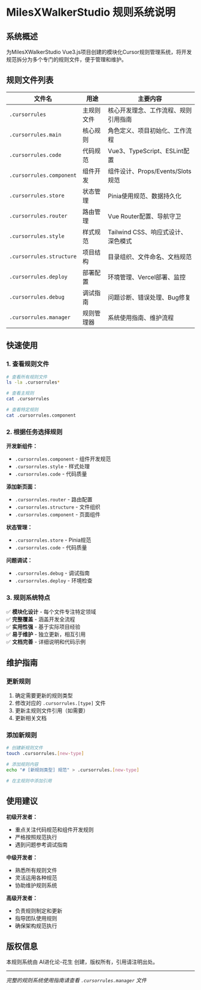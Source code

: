 # MilesXWalkerStudio 规则系统说明

## 系统概述

为MilesXWalkerStudio Vue3.js项目创建的模块化Cursor规则管理系统，将开发规范拆分为多个专门的规则文件，便于管理和维护。

## 规则文件列表

| 文件名 | 用途 | 主要内容 |
|--------|------|----------|
| `.cursorrules` | 主规则文件 | 核心开发理念、工作流程、规则引用指南 |
| `.cursorrules.main` | 核心规则 | 角色定义、项目初始化、工作流程 |
| `.cursorrules.code` | 代码规范 | Vue3、TypeScript、ESLint配置 |
| `.cursorrules.component` | 组件开发 | 组件设计、Props/Events/Slots规范 |
| `.cursorrules.store` | 状态管理 | Pinia使用规范、数据持久化 |
| `.cursorrules.router` | 路由管理 | Vue Router配置、导航守卫 |
| `.cursorrules.style` | 样式规范 | Tailwind CSS、响应式设计、深色模式 |
| `.cursorrules.structure` | 项目结构 | 目录组织、文件命名、文档规范 |
| `.cursorrules.deploy` | 部署配置 | 环境管理、Vercel部署、监控 |
| `.cursorrules.debug` | 调试指南 | 问题诊断、错误处理、Bug修复 |
| `.cursorrules.manager` | 规则管理器 | 系统使用指南、维护流程 |

## 快速使用

### 1. 查看规则文件
```bash
# 查看所有规则文件
ls -la .cursorrules*

# 查看主规则
cat .cursorrules

# 查看特定规则
cat .cursorrules.component
```

### 2. 根据任务选择规则

**开发新组件：**
- `.cursorrules.component` - 组件开发规范
- `.cursorrules.style` - 样式处理
- `.cursorrules.code` - 代码质量

**添加新页面：**
- `.cursorrules.router` - 路由配置
- `.cursorrules.structure` - 文件组织
- `.cursorrules.component` - 页面组件

**状态管理：**
- `.cursorrules.store` - Pinia规范
- `.cursorrules.code` - 代码质量

**问题调试：**
- `.cursorrules.debug` - 调试指南
- `.cursorrules.deploy` - 环境检查

### 3. 规则系统特点

✅ **模块化设计** - 每个文件专注特定领域  
✅ **完整覆盖** - 涵盖开发全流程  
✅ **实用性强** - 基于实际项目经验  
✅ **易于维护** - 独立更新，相互引用  
✅ **文档完善** - 详细说明和代码示例  

## 维护指南

### 更新规则
1. 确定需要更新的规则类型
2. 修改对应的 `.cursorrules.[type]` 文件
3. 更新主规则文件引用（如需要）
4. 更新相关文档

### 添加新规则
```bash
# 创建新规则文件
touch .cursorrules.[new-type]

# 添加规则内容
echo "# [新规则类型] 规范" > .cursorrules.[new-type]

# 在主规则中添加引用
```

## 使用建议

**初级开发者：**
- 重点关注代码规范和组件开发规则
- 严格按照规范执行
- 遇到问题参考调试指南

**中级开发者：**
- 熟悉所有规则文件
- 灵活运用各种规范
- 协助维护规则系统

**高级开发者：**
- 负责规则制定和更新
- 指导团队使用规则
- 确保架构规范执行

## 版权信息

本规则系统由 AI进化论-花生 创建，版权所有，引用请注明出处。

---

*完整的规则系统使用指南请查看 `.cursorrules.manager` 文件* 